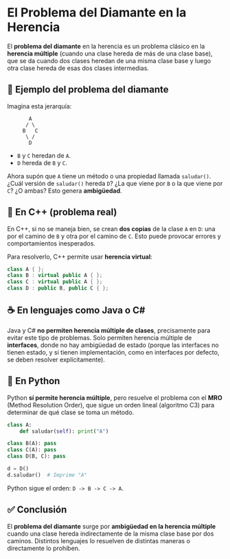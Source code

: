 
# El Problema del Diamante en la Herencia

El **problema del diamante** en la herencia es un problema clásico en la **herencia múltiple** (cuando una clase hereda de más de una clase base), que se da cuando dos clases heredan de una misma clase base y luego otra clase hereda de esas dos clases intermedias.

## 🔷 Ejemplo del problema del diamante

Imagina esta jerarquía:

```
       A
      / \
     B   C
      \ /
       D
```

- `B` y `C` heredan de `A`.
- `D` hereda de `B` y `C`.

Ahora supón que `A` tiene un método o una propiedad llamada `saludar()`. ¿Cuál versión de `saludar()` hereda `D`? ¿La que viene por `B` o la que viene por `C`? ¿O ambas? Esto genera **ambigüedad**.

## 🐘 En C++ (problema real)

En C++, si no se maneja bien, se crean **dos copias** de la clase `A` en `D`: una por el camino de `B` y otra por el camino de `C`. Esto puede provocar errores y comportamientos inesperados.

Para resolverlo, C++ permite usar **herencia virtual**:

```cpp
class A { };
class B : virtual public A { };
class C : virtual public A { };
class D : public B, public C { };
```

## ☕ En lenguajes como Java o C#

Java y C# **no permiten herencia múltiple de clases**, precisamente para evitar este tipo de problemas. Solo permiten herencia múltiple de **interfaces**, donde no hay ambigüedad de estado (porque las interfaces no tienen estado, y si tienen implementación, como en interfaces por defecto, se deben resolver explícitamente).

## 🐍 En Python

Python **sí permite herencia múltiple**, pero resuelve el problema con el **MRO** (Method Resolution Order), que sigue un orden lineal (algoritmo C3) para determinar de qué clase se toma un método.

```python
class A:
    def saludar(self): print("A")

class B(A): pass
class C(A): pass
class D(B, C): pass

d = D()
d.saludar()  # Imprime "A"
```

Python sigue el orden: `D -> B -> C -> A`.

## ✅ Conclusión

El **problema del diamante** surge por **ambigüedad en la herencia múltiple** cuando una clase hereda indirectamente de la misma clase base por dos caminos. Distintos lenguajes lo resuelven de distintas maneras o directamente lo prohíben.
